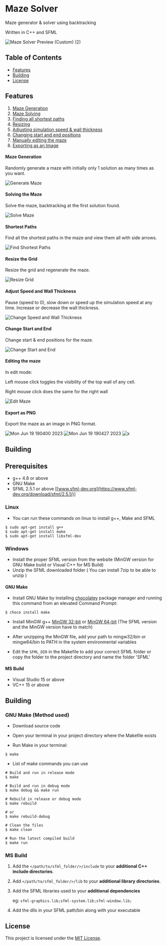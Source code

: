 # Maze Solver

Maze generator & solver using backtracking

Written in C++ and SFML

![Maze Solver Preview (Custom) (2)](https://github.com/RamezzE/MazeSolver/assets/117018553/d085fe87-25e9-4ca6-a95d-1dbff72bda11)

## Table of Contents

- [Features](#features)
- [Building](#building)
- [License](#license)

## Features

1. [Maze Generation](#maze-generation)
2. [Maze Solving](#solving-the-maze)
3. [Finding all shortest paths](#shortest-paths)
4. [Resizing](#resize-the-grid)
5. [Adjusting simulation speed & wall thickness](#adjust-speed-and-wall-thickness)
6. [Changing start and end positions](#change-start-and-end)
7. [Manually editing the maze](#editing-the-maze)
8. [Exporting as an Image](#export-as-png)

#### Maze Generation
Randomly generate a maze with initially only 1 solution as many times as you want.

![Generate Maze](https://github.com/RamezzE/MazeSolver/assets/117018553/70736759-a81c-477e-91d0-2b75ae6226f6)

#### Solving the Maze

Solve the maze, backtracking at the first solution found.

![Solve Maze](https://github.com/RamezzE/MazeSolver/assets/117018553/20e7a1a7-7b2b-422a-a341-fda032ba3899)

#### Shortest Paths

Find all the shortest paths in the maze and view them all with side arrows.

![Find Shortest Paths](https://github.com/RamezzE/MazeSolver/assets/117018553/a47ff963-a086-4b5d-b6a3-a6c40b479f82)

#### Resize the Grid

Resize the grid and regenerate the maze.

![Resize Grid](https://github.com/RamezzE/MazeSolver/assets/117018553/862d611b-1f15-41ed-a588-4e21aa3b13e7)

#### Adjust Speed and Wall Thickness

Pause (speed to 0), slow down or speed up the simulation speed at any time.
Increase or decrease the wall thickness.

![Change Speed and Wall Thickness](https://github.com/RamezzE/MazeSolver/assets/117018553/184d2d6c-7ddc-4a03-b3a7-991b0c93e10e)

#### Change Start and End
Change start & end positions for the maze.

![Change Start and End](https://github.com/RamezzE/MazeSolver/assets/117018553/79a24c1b-83c1-46c4-9edf-a364f5026fd2)

#### Editing the maze

In edit mode:

Left mouse click toggles the visibility of the top wall of any cell.

Right mouse click does the same for the right wall

![Edit Maze](https://github.com/RamezzE/MazeSolver/assets/117018553/ba40b93f-bdd6-4b58-b91e-9309bff536b4)

#### Export as PNG
Export the maze as an image in PNG format.

![Mon Jun 19 190400 2023](https://github.com/RamezzE/MazeSolver/assets/117018553/a701b76e-c15c-40ef-99f9-9f6db6091461)
![Mon Jun 19 190427 2023](https://github.com/RamezzE/MazeSolver/assets/117018553/d02d0c28-9f72-4678-96fe-52060e51361f)
![x](https://github.com/RamezzE/MazeSolver/assets/117018553/965935ee-efa2-4729-9d4c-475bf89ab6f1)

## Building
## Prerequisites
- g++ 4.8 or above
- GNU Make
- SFML 2.5.1 or above [[www.sfml-dev.org](https://www.sfml-dev.org/download/sfml/2.5.1/)]

### Linux
- You can run these commands on linux to install g++, Make and SFML

```
$ sudo apt-get install g++
$ sudo apt-get install make
$ sudo apt-get install libsfml-dev
```

### Windows
- Install the proper SFML version from the website (MinGW version for GNU Make build or Visual C++ for MS Build)
- Unzip the SFML downloaded folder ( You can install 7zip to be able to unzip )

#### GNU Make
- Install GNU Make by installing [chocolatey](https://chocolatey.org/install#individual) package manager  and running this command from an elevated Command Prompt:
```
$ choco install make
```
- Install MinGW g++ [MinGW 32-bit](https://sourceforge.net/projects/mingw-w64/files/Toolchains%20targetting%20Win32/Personal%20Builds/mingw-builds/7.3.0/threads-posix/dwarf/i686-7.3.0-release-posix-dwarf-rt_v5-rev0.7z/download) or [MinGW 64-bit](https://sourceforge.net/projects/mingw-w64/files/Toolchains%20targetting%20Win64/Personal%20Builds/mingw-builds/7.3.0/threads-posix/seh/x86_64-7.3.0-release-posix-seh-rt_v5-rev0.7z/download) (The SFML version and the MinGW version have to match)

- After unzipping the MinGW file, add your path to mingw32/bin or mingw64/bin to PATH in the system environmental variables

- Edit the ```SFML_DIR``` in the Makefile to add your correct SFML folder or copy the folder to the project directory and name the folder 'SFML'

#### MS Build
- Visual Studio 15 or above
- VC++ 15 or above


## Building

### GNU Make (Method used)

- Download source code

- Open your terminal in your project directory where the Makefile exists

- Run Make in your terminal:

```
$ make
```

- List of make commands you can use
```
# Build and run in release mode
$ make

# Build and run in debug mode
$ make debug && make run

# Rebuild in release or debug mode
$ make rebuild

# or 
$ make rebuild-debug

# Clean the files
$ make clean

# Run the latest compiled build
$ make run
```

### MS Build

1. Add the `</path/to/sfml_folder/>/include` to your **additional C++ include directories**.
2. Add `</path/to/sfml_folder/>/lib` to your **additional library directories**.
3. Add the SFML libraries used to your **additional dependencies**

   eg:
   ``
   sfml-graphics.lib;sfml-system.lib;sfml-window.lib;
   ``

4. Add the dlls in your SFML path/bin along with your executable
  
## License

This project is licensed under the [MIT License](LICENSE).
